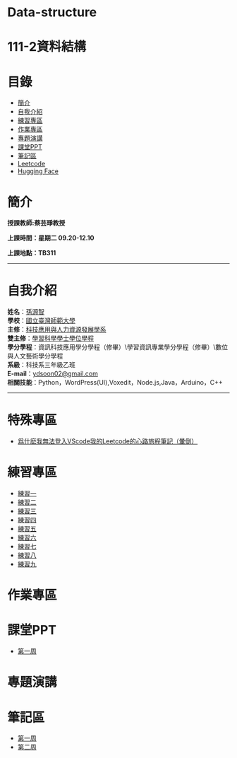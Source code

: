 # Data-structure
# 111-2資料結構
# 目錄
+ [簡介](https://github.com/yuancc12/JavaScript/blob/main/README.md#%E7%B0%A1%E4%BB%8B)
+ [自我介紹](https://github.com/yuancc12/JavaScript/blob/main/README.md#%E8%87%AA%E6%88%91%E4%BB%8B%E7%B4%B9)
+ [練習專區](https://github.com/yuancc12/Data-structure/blob/main/README.md#%E7%B7%B4%E7%BF%92%E5%B0%88%E5%8D%80)
+ [作業專區](https://github.com/yuancc12/Data-structure/blob/main/README.md#%E4%BD%9C%E6%A5%AD%E5%B0%88%E5%8D%80)
+ [專題演講](https://github.com/yuancc12/Data-structure/blob/main/README.md#%E5%B0%88%E9%A1%8C%E6%BC%94%E8%AC%9B)
+ [課堂PPT](https://github.com/yuancc12/Data-structure/blob/main/README.md#%E8%AA%B2%E5%A0%82ppt)
+ [筆記區](https://github.com/yuancc12/Data-structure/blob/main/README.md#%E7%AD%86%E8%A8%98%E5%8D%80)
+ [Leetcode](https://leetcode.com/yuancc12/)
+ [Hugging Face](https://huggingface.co/yuanchi12)
# 簡介
**授課教師:蔡芸琤教授**

**上課時間：星期二 09.20-12.10**

**上課地點：TB311**
***
# 自我介紹
**姓名**：[孫源智](https://yuancc12.github.io/web/mypages/)\
**學校**：[國立臺灣師範大學](https://www.ntnu.edu.tw/)\
**主修**：[科技應用與人力資源發展學系](https://www.tahrd.ntnu.edu.tw/)\
**雙主修**：[學習科學學士學位學程](https://www.upls.ntnu.edu.tw/)\
**學分學程**：資訊科技應用學分學程（修畢）\學習資訊專業學分學程（修畢）\數位與人文藝術學分學程\
**系級**：科技系三年級乙班\
**E-mail**：ydsoon02@gmail.com\
**相關技能**：Python，WordPress(UI),Voxedit，Node.js,Java，Arduino，C++
***
# 特殊專區
+ [爲什麽我無法登入VScode我的Leetcode的心路旅程筆記（暈倒）](https://www.notion.so/VScode-Leetcode-1d4eacedef6b4ae9be6d9d25a8afdf55?pvs=4)
# 練習專區
+ [練習一](https://leetcode.com/problems/merge-strings-alternately/submissions/1181481757?envType=study-plan-v2&envId=leetcode-75)
+ [練習二](https://leetcode.com/problems/reverse-words-in-a-string/submissions/1181482334?envType=study-plan-v2&envId=leetcode-75)
+ [練習三](https://leetcode.com/problems/move-zeroes/submissions/1181482715?envType=study-plan-v2&envId=leetcode-75)
+ [練習四](https://leetcode.com/problems/find-the-highest-altitude/submissions/1181484808?envType=study-plan-v2&envId=leetcode-75)
+ [練習五](https://leetcode.com/problems/is-subsequence/submissions/1181965296/?envType=study-plan-v2&envId=leetcode-75)
+ [練習六](https://leetcode.com/problems/maximum-average-subarray-i/submissions/1182000519/?envType=study-plan-v2&envId=leetcode-75)
+ [練習七](https://leetcode.com/problems/greatest-common-divisor-of-strings/submissions/1182021073/?envType=study-plan-v2&envId=leetcode-75)
+ [練習八](https://leetcode.com/problems/kids-with-the-greatest-number-of-candies/submissions/1183701679/?envType=study-plan-v2&envId=leetcode-75)
+ [練習九](https://leetcode.com/problems/can-place-flowers/?envType=study-plan-v2&envId=leetcode-75)
# 作業專區
# 課堂PPT
+ [第一周](https://docs.google.com/presentation/d/1XHngMihySFJdtavwBlt0JdG-9lrJmFY4-YDZOrP1eQU/edit#slide=id.p)
# 專題演講
# 筆記區
+ [第一周](https://www.notion.so/97fcbf4b5401484aafe7251b584cab41?pvs=4)
+ [第二周](https://www.notion.so/97fcbf4b5401484aafe7251b584cab41?pvs=4)
